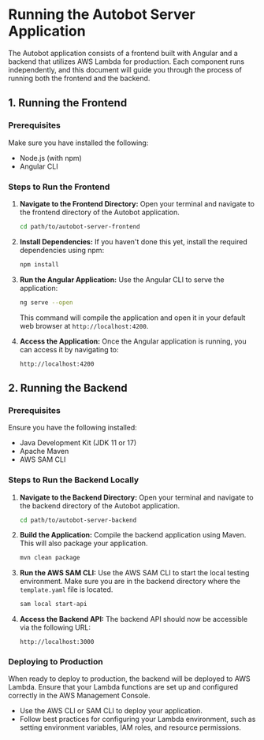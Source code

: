 # Running the Autobot Server Application

The Autobot application consists of a frontend built with Angular and a backend that utilizes AWS Lambda for production. Each component runs independently, and this document will guide you through the process of running both the frontend and the backend.

## 1. Running the Frontend

### Prerequisites

Make sure you have installed the following:
- Node.js (with npm)
- Angular CLI

### Steps to Run the Frontend

1. **Navigate to the Frontend Directory:**
   Open your terminal and navigate to the frontend directory of the Autobot application.
   ```bash
   cd path/to/autobot-server-frontend
   ```

2. **Install Dependencies:**
   If you haven't done this yet, install the required dependencies using npm:
   ```bash
   npm install
   ```

3. **Run the Angular Application:**
   Use the Angular CLI to serve the application:
   ```bash
   ng serve --open
   ```
   This command will compile the application and open it in your default web browser at `http://localhost:4200`. 

4. **Access the Application:**
   Once the Angular application is running, you can access it by navigating to:
   ```
   http://localhost:4200
   ```

## 2. Running the Backend

### Prerequisites

Ensure you have the following installed:
- Java Development Kit (JDK 11 or 17)
- Apache Maven
- AWS SAM CLI

### Steps to Run the Backend Locally

1. **Navigate to the Backend Directory:**
   Open your terminal and navigate to the backend directory of the Autobot application.
   ```bash
   cd path/to/autobot-server-backend
   ```

2. **Build the Application:**
   Compile the backend application using Maven. This will also package your application.
   ```bash
   mvn clean package
   ```

3. **Run the AWS SAM CLI:**
   Use the AWS SAM CLI to start the local testing environment. Make sure you are in the backend directory where the `template.yaml` file is located.
   ```bash
   sam local start-api
   ```

4. **Access the Backend API:**
   The backend API should now be accessible via the following URL:
   ```
   http://localhost:3000
   ```

### Deploying to Production

When ready to deploy to production, the backend will be deployed to AWS Lambda. Ensure that your Lambda functions are set up and configured correctly in the AWS Management Console.

- Use the AWS CLI or SAM CLI to deploy your application.
- Follow best practices for configuring your Lambda environment, such as setting environment variables, IAM roles, and resource permissions.

